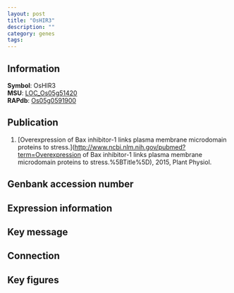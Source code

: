 ```yaml
---
layout: post
title: "OsHIR3"
description: ""
category: genes
tags: 
---
```


## Information
__Symbol__: OsHIR3  
__MSU__: [LOC_Os05g51420](http://rice.plantbiology.msu.edu/cgi-bin/ORF_infopage.cgi?orf=LOC_Os05g51420)  
__RAPdb__: [Os05g0591900](http://rapdb.dna.affrc.go.jp/viewer/gbrowse_details/irgsp1?name=Os05g0591900)  

## Publication
1. [Overexpression of Bax inhibitor-1 links plasma membrane microdomain proteins to stress.](http://www.ncbi.nlm.nih.gov/pubmed?term=Overexpression of Bax inhibitor-1 links plasma membrane microdomain proteins to stress.%5BTitle%5D), 2015, Plant Physiol.

## Genbank accession number

## Expression information

## Key message

## Connection

## Key figures



